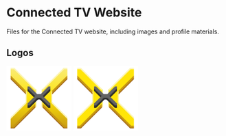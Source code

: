 Connected TV Website
====================

Files for the Connected TV website, including images and profile materials.

Logos
-----
<img src="https://raw.githubusercontent.com/connected-tv/connected-tv/master/site/connected-tv-gradient-large.png" alt="Connected TV Logo Gradient Large" width="30%" />
<img src="https://raw.githubusercontent.com/connected-tv/connected-tv/master/site/connected-tv-flat-large.png" alt="Connected TV Logo Flat Large" width="30%" />
